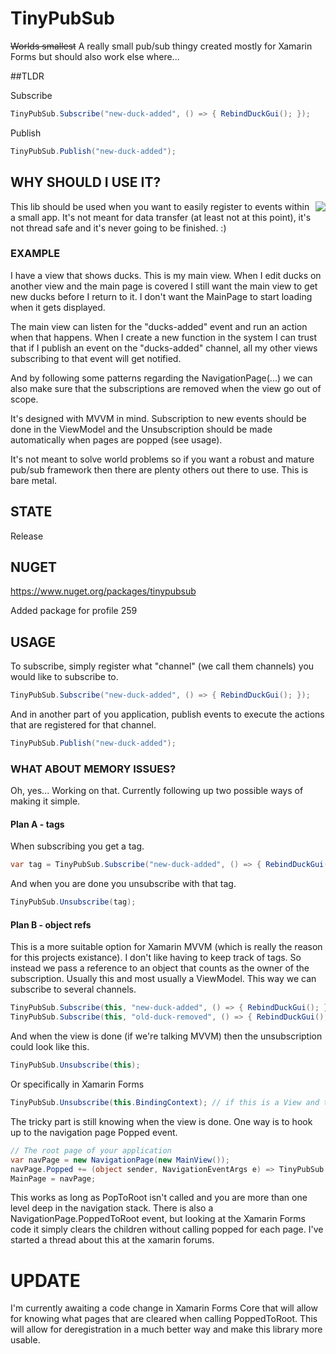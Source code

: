 # TinyPubSub
<del>Worlds smallest</del> A really small pub/sub thingy created mostly for Xamarin Forms but should also work else where...

##TLDR

Subscribe

```c#
TinyPubSub.Subscribe("new-duck-added", () => { RebindDuckGui(); });
```
Publish

```c#
TinyPubSub.Publish("new-duck-added");
```

## WHY SHOULD I USE IT?

<img align="right" src="http://i.imgur.com/p0xJYYC.png">

This lib should be used when you want to easily register to events within a small app. It's not meant for data transfer (at least not at this point), it's not thread safe and it's never going to be finished. :)

### EXAMPLE
I have a view that shows ducks. This is my main view. When I edit ducks on another view and the main page is covered I still want the main view to get new ducks before I return to it. I don't want the MainPage to start loading when it gets displayed. 

The main view can listen for the "ducks-added" event and run an action when that happens. When I create a new function in the system I can trust that if I publish an event on the "ducks-added" channel, all my other views subscribing to that event will get notified.

And by following some patterns regarding the NavigationPage(...) we can also make sure that the subscriptions are removed when the view go out of scope.

It's designed with MVVM in mind. Subscription to new events should be done in the ViewModel and the Unsubscription should be made automatically when pages are popped (see usage).

It's not meant to solve world problems so if you want a robust and mature pub/sub framework then there are plenty others out there to use. This is bare metal.

## STATE

Release

## NUGET

https://www.nuget.org/packages/tinypubsub

Added package for profile 259

## USAGE

To subscribe, simply register what "channel" (we call them channels) you would like to subscribe to.

```c#
TinyPubSub.Subscribe("new-duck-added", () => { RebindDuckGui(); });
```

And in another part of you application, publish events to execute the actions that are registered for that channel.

```c#
TinyPubSub.Publish("new-duck-added");
```

### WHAT ABOUT MEMORY ISSUES?

Oh, yes... Working on that. Currently following up two possible ways of making it simple.

#### Plan A - tags

When subscribing you get a tag.

```c#
var tag = TinyPubSub.Subscribe("new-duck-added", () => { RebindDuckGui(); });
```

And when you are done you unsubscribe with that tag.

```c#
TinyPubSub.Unsubscribe(tag);
```

#### Plan B - object refs

This is a more suitable option for Xamarin MVVM (which is really the reason for this projects existance). I don't like having to keep track of tags. So instead we pass a reference to an object that counts as the owner of the subscription. Usually this and most usually a ViewModel. This way we can subscribe to several channels.

```c#
TinyPubSub.Subscribe(this, "new-duck-added", () => { RebindDuckGui(); });
TinyPubSub.Subscribe(this, "old-duck-removed", () => { RebindDuckGui(); });
```

And when the view is done (if we're talking MVVM) then the unsubscription could look like this.

```c#
TinyPubSub.Unsubscribe(this);
```

Or specifically in Xamarin Forms

```c#
TinyPubSub.Unsubscribe(this.BindingContext); // if this is a View and the Binding context the view model
```

The tricky part is still knowing when the view is done. One way is to hook up to the navigation page Popped event.

```c#
// The root page of your application
var navPage = new NavigationPage(new MainView());
navPage.Popped += (object sender, NavigationEventArgs e) => TinyPubSub.Unsubscribe(e.Page.BindingContext);
MainPage = navPage;
```

This works as long as PopToRoot isn't called and you are more than one level deep in the navigation stack. There is also a NavigationPage.PoppedToRoot event, but looking at the Xamarin Forms code it simply clears the children without calling popped for each page. I've started a thread about this at the xamarin forums.

# UPDATE

I'm currently awaiting a code change in Xamarin Forms Core that will allow for knowing what pages that are cleared when calling PoppedToRoot. This will allow for deregistration in a much better way and make this library more usable.
